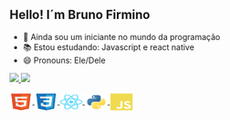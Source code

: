 ## Hello! I´m Bruno Firmino

- 📝 Ainda sou um iniciante no mundo da programação
- 📚 Estou estudando: Javascript e react native
- 😄 Pronouns: Ele/Dele

<div>
  <a href="https://github.com/brunofirminno">
  <img height="170em" src="https://github-readme-stats.vercel.app/api?username=brunofirminno&show_icons=true&theme=tokyonight&include_all_commits=true&count_private=true"/>
  <img height="170em" src="https://github-readme-stats.vercel.app/api/top-langs/?username=brunofirminno&layout=compact&langs_count=7&theme=tokyonight"/>
</div>

<div style="display: inline_block"><br>
  <img align="center" alt="bruno-HTML" height="30" width="40" src="https://raw.githubusercontent.com/devicons/devicon/master/icons/html5/html5-original.svg">
  <img align="center" alt="bruno-CSS" height="30" width="40" src="https://raw.githubusercontent.com/devicons/devicon/master/icons/css3/css3-original.svg">
  <img align="center" alt="bruno-React" height="30" width="40" src="https://raw.githubusercontent.com/devicons/devicon/master/icons/react/react-original.svg">
  <img align="center" alt="bruno-Python" height="30" width="40" src="https://raw.githubusercontent.com/devicons/devicon/master/icons/python/python-original.svg">
  <img align="center" alt="bruno-Js" height="30" width="40" src="https://raw.githubusercontent.com/devicons/devicon/master/icons/javascript/javascript-plain.svg">
</div>
  
  ##
